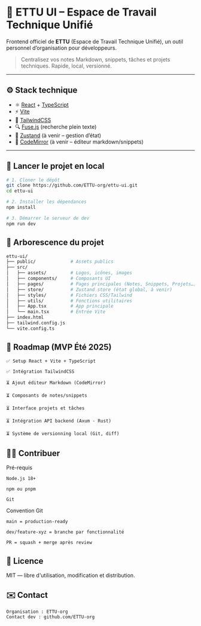 # 🧠 ETTU UI – Espace de Travail Technique Unifié

Frontend officiel de **ETTU** (Espace de Travail Technique Unifié), un outil personnel d’organisation pour développeurs.

> Centralisez vos notes Markdown, snippets, tâches et projets techniques. Rapide, local, versionné.

---

## ⚙️ Stack technique

- ⚛️ [React](https://reactjs.org/) + [TypeScript](https://www.typescriptlang.org/)
- ⚡ [Vite](https://vitejs.dev/)
- 🎨 [TailwindCSS](https://tailwindcss.com/)
- 🔍 [Fuse.js](https://fusejs.io/) (recherche plein texte)
- 🧠 [Zustand](https://github.com/pmndrs/zustand) (à venir – gestion d’état)
- 📝 [CodeMirror](https://codemirror.net/) (à venir – éditeur markdown/snippets)

---

## 🚀 Lancer le projet en local

```bash
# 1. Cloner le dépôt
git clone https://github.com/ETTU-org/ettu-ui.git
cd ettu-ui

# 2. Installer les dépendances
npm install

# 3. Démarrer le serveur de dev
npm run dev
```

## 📁 Arborescence du projet

```bash
ettu-ui/
├── public/             # Assets publics
├── src/
│   ├── assets/         # Logos, icônes, images
│   ├── components/     # Composants UI
│   ├── pages/          # Pages principales (Notes, Snippets, Projets…)
│   ├── store/          # Zustand store (état global, à venir)
│   ├── styles/         # Fichiers CSS/Tailwind
│   ├── utils/          # Fonctions utilitaires
│   ├── App.tsx         # App principale
│   └── main.tsx        # Entrée Vite
├── index.html
├── tailwind.config.js
└── vite.config.ts
```

## 📌 Roadmap (MVP Été 2025)

    ✅ Setup React + Vite + TypeScript

    ✅ Intégration TailwindCSS

    ⏳ Ajout éditeur Markdown (CodeMirror)

    ⏳ Composants de notes/snippets

    ⏳ Interface projets et tâches

    ⏳ Intégration API backend (Axum - Rust)

    ⏳ Système de versionning local (Git, diff)

## 👨‍💻 Contribuer

Pré-requis

    Node.js 18+

    npm ou pnpm

    Git

Convention Git

    main = production-ready

    dev/feature-xyz = branche par fonctionnalité

    PR = squash + merge après review

## 🪪 Licence

MIT — libre d'utilisation, modification et distribution.

## ✉️ Contact

    Organisation : ETTU-org
    Contact dev : github.com/ETTU-org
